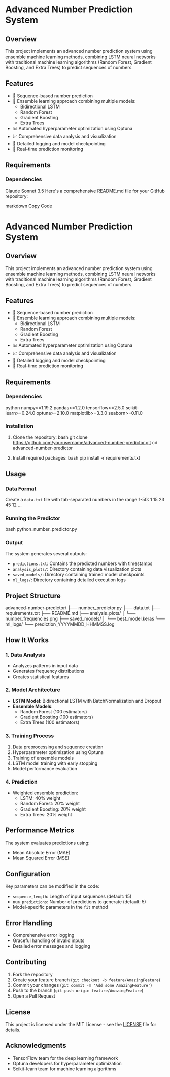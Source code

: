 # Advanced Number Prediction System

## Overview
This project implements an advanced number prediction system using ensemble machine learning methods, combining LSTM neural networks with traditional machine learning algorithms (Random Forest, Gradient Boosting, and Extra Trees) to predict sequences of numbers.

## Features
- 🧮 Sequence-based number prediction
- 🤖 Ensemble learning approach combining multiple models:
  - Bidirectional LSTM
  - Random Forest
  - Gradient Boosting
  - Extra Trees
- 📊 Automated hyperparameter optimization using Optuna
- 📈 Comprehensive data analysis and visualization
- 📝 Detailed logging and model checkpointing
- 🔄 Real-time prediction monitoring

## Requirements

### Dependencies

Claude Sonnet 3.5
Here's a comprehensive README.md file for your GitHub repository:

markdown
Copy Code
# Advanced Number Prediction System

## Overview
This project implements an advanced number prediction system using ensemble machine learning methods, combining LSTM neural networks with traditional machine learning algorithms (Random Forest, Gradient Boosting, and Extra Trees) to predict sequences of numbers.

## Features
- 🧮 Sequence-based number prediction
- 🤖 Ensemble learning approach combining multiple models:
  - Bidirectional LSTM
  - Random Forest
  - Gradient Boosting
  - Extra Trees
- 📊 Automated hyperparameter optimization using Optuna
- 📈 Comprehensive data analysis and visualization
- 📝 Detailed logging and model checkpointing
- 🔄 Real-time prediction monitoring

## Requirements

### Dependencies
python
numpy>=1.19.2
pandas>=1.2.0
tensorflow>=2.5.0
scikit-learn>=0.24.0
optuna>=2.10.0
matplotlib>=3.3.0
seaborn>=0.11.0


### Installation
1. Clone the repository:
bash
git clone https://github.com/yourusername/advanced-number-predictor.git
cd advanced-number-predictor


2. Install required packages:
bash
pip install -r requirements.txt


## Usage

### Data Format
Create a `data.txt` file with tab-separated numbers in the range 1-50:
1	15	23	45	12	...


### Running the Predictor
bash
python_number_predictor.py


### Output
The system generates several outputs:
- `predictions.txt`: Contains the predicted numbers with timestamps
- `analysis_plots/`: Directory containing data visualization plots
- `saved_models/`: Directory containing trained model checkpoints
- `ml_logs/`: Directory containing detailed execution logs

## Project Structure
advanced-number-predictor/
├── number_predictor.py
├── data.txt
├── requirements.txt
├── README.md
├── analysis_plots/
│   └── number_frequencies.png
├── saved_models/
│   └── best_model.keras
└── ml_logs/
└── prediction_YYYYMMDD_HHMMSS.log


## How It Works

### 1. Data Analysis
- Analyzes patterns in input data
- Generates frequency distributions
- Creates statistical features

### 2. Model Architecture
- **LSTM Model**: Bidirectional LSTM with BatchNormalization and Dropout
- **Ensemble Models**: 
  - Random Forest (100 estimators)
  - Gradient Boosting (100 estimators)
  - Extra Trees (100 estimators)

### 3. Training Process
1. Data preprocessing and sequence creation
2. Hyperparameter optimization using Optuna
3. Training of ensemble models
4. LSTM model training with early stopping
5. Model performance evaluation

### 4. Prediction
- Weighted ensemble prediction:
  - LSTM: 40% weight
  - Random Forest: 20% weight
  - Gradient Boosting: 20% weight
  - Extra Trees: 20% weight

## Performance Metrics
The system evaluates predictions using:
- Mean Absolute Error (MAE)
- Mean Squared Error (MSE)

## Configuration
Key parameters can be modified in the code:
- `sequence_length`: Length of input sequences (default: 15)
- `num_predictions`: Number of predictions to generate (default: 5)
- Model-specific parameters in the `fit` method

## Error Handling
- Comprehensive error logging
- Graceful handling of invalid inputs
- Detailed error messages and logging

## Contributing
1. Fork the repository
2. Create your feature branch (`git checkout -b feature/AmazingFeature`)
3. Commit your changes (`git commit -m 'Add some AmazingFeature'`)
4. Push to the branch (`git push origin feature/AmazingFeature`)
5. Open a Pull Request

## License
This project is licensed under the MIT License - see the [LICENSE](LICENSE) file for details.

## Acknowledgments
- TensorFlow team for the deep learning framework
- Optuna developers for hyperparameter optimization
- Scikit-learn team for machine learning algorithms
